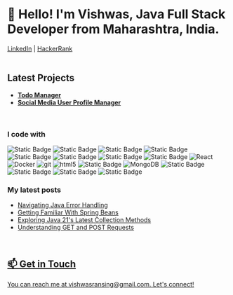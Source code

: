 <h1>👋 Hello! I'm Vishwas, Java Full Stack Developer from Maharashtra, India.</h1>
    <p></p>
    <a class="btn" href="https://www.linkedin.com/in/vishwas-ransing-629610168">LinkedIn</a>
    |
   <a class="btn" href="https://www.hackerrank.com/vishwasransing">HackerRank</a>
    <br><br>
    <h2>Latest Projects</h2>
    <ul>
        <li>
            <strong><a href="https://github.com/vishwasransingh/todo-manager">Todo Manager</a></strong>
            <br>
        </li>
        <li>
            <strong><a href="https://github.com/vishwasransingh/restful-web-services">Social Media User Profile Manager</a></strong>
            <br>
        </li>
    </ul>
    <br>
<h3>I code with</h3>
<p>
<img alt="Static Badge" src="https://img.shields.io/badge/Hibernate-59666C?style=flat-square&logo=Hibernate&logoColor=white&labelColor=59666C">
<img alt="Static Badge" src="https://img.shields.io/badge/Spring-6DB33F?style=flat-square&logo=Spring&logoColor=white&labelColor=6DB33F">
<img alt="Static Badge" src="https://img.shields.io/badge/Spring%20Boot-6DB33F?style=flat-square&logo=Spring%20Boot&logoColor=white&labelColor=6DB33F">
<img alt="Static Badge" src="https://img.shields.io/badge/Spring%20Security-6DB33F?style=flat-square&logo=Spring%20Security&logoColor=white&labelColor=6DB33F">
<img alt="Static Badge" src="https://img.shields.io/badge/Apache%20Maven-C71A36?style=flat-square&logo=Apache%20Maven&logoColor=white&labelColor=C71A36">
<img alt="Static Badge" src="https://img.shields.io/badge/MySQL-4479A1?style=flat-square&logo=MySQL&logoColor=white&labelColor=grey">


<img alt="Static Badge" src="https://img.shields.io/badge/JavaScript-45b8d8?style=flat-square&logo=JavaScript&logoColor=F7DF1E&labelColor=2C2255">   
<img alt="Static Badge" src="https://img.shields.io/badge/Eclipse-45b8d8?style=flat-square&logo=Eclipse&logoColor=2C2255">
<img alt="React" src="https://img.shields.io/badge/-React-45b8d8?style=flat-square&logo=react&logoColor=white" />
<img alt="Docker" src="https://img.shields.io/badge/-Docker-46a2f1?style=flat-square&logo=docker&logoColor=white" />
<img alt="git" src="https://img.shields.io/badge/-Git-F05032?style=flat-square&logo=git&logoColor=white" />
<img alt="html5" src="https://img.shields.io/badge/-HTML5-E34F26?style=flat-square&logo=html5&logoColor=white" />
<img alt="Static Badge" src="https://img.shields.io/badge/CSS-1572B6?style=flat-square&logo=CSS3&logoColor=white&labelColor=grey">

<img alt="MongoDB" src="https://img.shields.io/badge/-MongoDB-13aa52?style=flat-square&logo=mongodb&logoColor=white" />

<img alt="Static Badge" src="https://img.shields.io/badge/JIRA-0052CC?style=flat-square&logo=JIRA&logoColor=white&labelColor=grey">
<img alt="Static Badge" src="https://img.shields.io/badge/Sourcetree-0052CC?style=flat-square&logo=Sourcetree&logoColor=white&labelColor=grey">
<img alt="Static Badge" src="https://img.shields.io/badge/Git-%23F05032?style=flat-square&logo=Git&logoColor=white&labelColor=grey">
<img alt="Static Badge" src="https://img.shields.io/badge/GitHub-%23181717?style=flat-square&logo=GitHub&logoColor=white&labelColor=grey">
</p>

<h3>My latest posts</h3>
<ul>
  <li><a href="https://www.linkedin.com/posts/vishwas-ransing-629610168_javaprogramming-exceptionhandling-codingtips-activity-7140570154043645953-5-2c?utm_source=share&utm_medium=member_desktop">Navigating Java Error Handling</li>
 <li><a href="https://www.linkedin.com/posts/vishwas-ransing-629610168_springboot-java-tipsforbeginners-activity-7114524912014262272-lOP-?utm_source=share&utm_medium=member_desktop">Getting Familiar With Spring Beans</li>
 <li><a href="https://www.linkedin.com/posts/vishwas-ransing-629610168_java21-codinginjava-collectionsutility-activity-7110181792141242369-MlHy?utm_source=share&utm_medium=member_desktop">Exploring Java 21's Latest Collection Methods</li>
 <li><a href="https://www.linkedin.com/posts/vishwas-ransing-629610168_webdevelopment-servlets-getrequest-activity-7107650121525317632-2f7d?utm_source=share&utm_medium=member_desktop">Understanding GET and POST Requests</li>
      
      
</ul>
<br>
<h2>📫 Get in Touch</h2>
<p>You can reach me at vishwasransing@gmail.com. Let's connect!</p>
